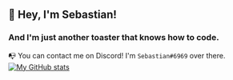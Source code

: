 ## 👋 Hey, I'm Sebastian! 
### And I'm just another toaster that knows how to code.

📭 You can contact me on Discord! I'm `Sebastian#6969` over there.
[![My GitHub stats](https://github-readme-stats.vercel.app/api?username=isebasus)](https://github.com/anuraghazra/github-readme-stats)


